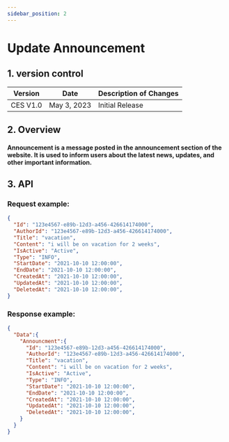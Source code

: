```yaml
---
sidebar_position: 2
---
```


# Update Announcement

## 1. version control

| Version  | Date        | Description of Changes |
| -------- | ----------- | ---------------------- |
| CES V1.0 | May 3, 2023 | Initial Release        |

## 2. Overview

#### Announcement is a message posted in the announcement section of the website. It is used to inform users about the latest news, updates, and other important information.


## 3. API

### Request example:

```json
{
  "Id": "123e4567-e89b-12d3-a456-426614174000",
  "AuthorId": "123e4567-e89b-12d3-a456-426614174000",
  "Title": "vacation",
  "Content": "i will be on vacation for 2 weeks",
  "IsActive": "Active",
  "Type": "INFO",
  "StartDate": "2021-10-10 12:00:00",
  "EndDate": "2021-10-10 12:00:00",
  "CreatedAt": "2021-10-10 12:00:00",
  "UpdatedAt": "2021-10-10 12:00:00",
  "DeletedAt": "2021-10-10 12:00:00",
}
```
### Response example:

```json
{
  "Data":{
    "Announcment":{
      "Id": "123e4567-e89b-12d3-a456-426614174000",
      "AuthorId": "123e4567-e89b-12d3-a456-426614174000",
      "Title": "vacation",
      "Content": "i will be on vacation for 2 weeks",
      "IsActive": "Active",
      "Type": "INFO",
      "StartDate": "2021-10-10 12:00:00",
      "EndDate": "2021-10-10 12:00:00",
      "CreatedAt": "2021-10-10 12:00:00",
      "UpdatedAt": "2021-10-10 12:00:00",
      "DeletedAt": "2021-10-10 12:00:00",
    }
  }
}
```